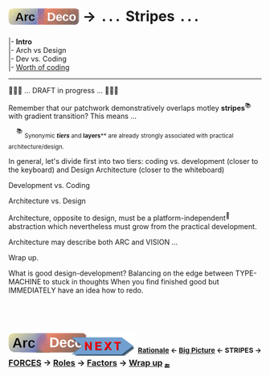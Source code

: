 # <sub>[![Arc Deco.](../../../../_rsc/_img/ArcDeco/ArcDeco-bar-h33px_rounded.png)](../../README.md)</sub> &rarr; &thinsp;.&thinsp;.&thinsp;.&thinsp; Stripes &thinsp;.&thinsp;.&thinsp;.

|- **Intro**\
|- Arch vs Design\
|- Dev vs. Coding\
|- [Worth of coding](README+/coding-worth.md)

---

🚧🚧🚧 ... DRAFT in progress ... 🚧🚧🚧

Remember that our patchwork demonstratively overlaps motley **stripes**<sup>📚</sup> with gradient transition? This means ...

&nbsp;&nbsp;&nbsp;&nbsp;<sup>📚</sup> <sub>Synonymic ***tiers*** and **layers**** are already strongly associated with practical architecture/design.</sub>

In general, let's divide first into two tiers: coding vs. development (closer to the keyboard) and Design Architecture (closer to the whiteboard)

Development vs. Coding

Architecture vs. Design

Architecture, opposite to design, must be a platform-independent<sup>🎈</sup> abstraction which nevertheless must grow from the practical development.

Architecture may describe both ARC and VISION ...


Wrap up.

What is good design-development? Balancing on the edge between TYPE-MACHINE to stuck in thoughts
When you find finished good but IMMEDIATELY have an idea how to redo.

## &nbsp;

### [![Arc Deco.](../../../../_rsc/_img/ArcDeco/ArcDeco-bar-w250px_NEXT.png)](../../README.md) &nbsp;<sup>[Rationale](../01.Rationale/README.md) &larr; [Big&nbsp;Picture](../02.BigPict/README.md) &larr; **STRIPES** &rarr;</sup> [**FORCES**](../04.Forces/README.md) &rarr; [Roles](../05.Roles/README.md) &rarr; [Factors](../06.Factors/README.md) &rarr; [Wrap&nbsp;up](../07.Wrapping/README.md) <sub>🔚</sub>

